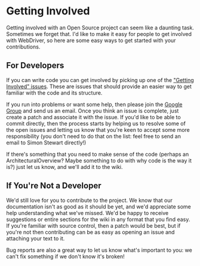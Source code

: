 # Getting Involved

Getting involved with an Open Source project can seem like a daunting task. Sometimes we forget that. I'd like to make it easy for people to get involved with WebDriver, so here are some easy ways to get started with your contributions.

## For Developers

If you can write code you can get involved by picking up one of the ["Getting Involved" issues](https://github.com/SeleniumHQ/selenium/issues?q=is%3Aopen+is%3Aissue+label%3AE-easy). These are issues that should provide an easier way to get familiar with the code and its structure.

If you run into problems or want some help, then please join the [Google Group](http://groups.google.com/group/webdriver) and send us an email. Once you think an issue is complete, just create a patch and associate it with the issue. If you'd like to be able to commit directly, then the process starts by helping us to resolve some of the open issues and letting us know that you're keen to accept some more responsibility (you don't need to do that on the list: feel free to send an email to Simon Stewart directly!)

If there's something that you need to make sense of the code (perhaps an ArchitecturalOverview? Maybe something to do with why code is the way it is?) just let us know, and we'll add it to the wiki.

## If You're Not a Developer

We'd still love for you to contribute to the project. We know that our documentation isn't as good as it should be yet, and we'd appreciate some help understanding what we've missed. We'd be happy to receive suggestions or entire sections for the wiki in any format that you find easy. If you're familiar with source control, then a patch would be best, but if you're not then contributing can be as easy as opening an issue and attaching your text to it.

Bug reports are also a great way to let us know what's important to you: we can't fix something if we don't know it's broken!
